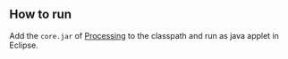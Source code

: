 ## How to run

Add the ```core.jar``` of [Processing](http://processing.org) to the classpath and run as java applet in Eclipse.